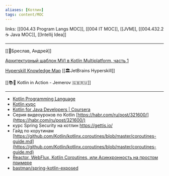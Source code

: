 ```yaml
---
aliases: [Котлин]
tags: content/MOC
---
```

links: [[004.43 Program Langs MOC]], [[004 IT MOC]], [[JVM]], [[004.432.2 ☕️ Java MOC]], [[Intellij Idea]]

---

[[👤Бреслав, Андрей]]

[Архитектурный шаблон MVI в Kotlin Multiplatform, часть 1](https://habr.com/ru/company/badoo/blog/501968/) 

[Hyperskill Knowledge Map](https://hyperskill.org/knowledge-map) [[🏛JetBrains Hyperskill]]


[[📚🌳 Kotlin in Action - Jemerov 🇬🇧🇷🇺]]

---
- [Kotlin Programming Language](https://kotlinlang.org/)
- [Kotlin курс](https://stepik.org/course/2852/syllabus)
- [Kotlin for Java Developers | Coursera](https://www.coursera.org/learn/kotlin-for-java-developers)
- Серия видеоуроков по Kotlin [https://habr.com/ru/post/321600/](https://habr.com/ru/post/321600/)
- курс Spring Security на котлин https://gettis.io/
- Гайд по корутинам [https://github.com/Kotlin/kotlinx.coroutines/blob/master/coroutines-guide.md](https://github.com/Kotlin/kotlinx.coroutines/blob/master/coroutines-guide.md)
- [Reactor, WebFlux, Kotlin Coroutines, или Асинхронность на простом примере](https://habr.com/ru/company/funcorp/blog/477052/)
- [bastman/spring-kotlin-exposed](https://github.com/bastman/spring-kotlin-exposed)
